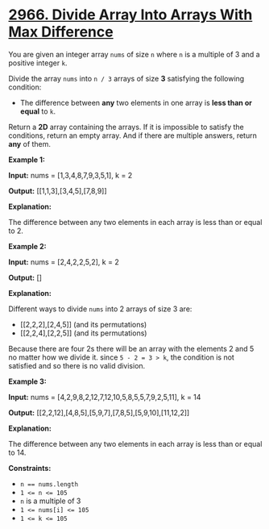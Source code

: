 # [2966. Divide Array Into Arrays With Max Difference](https://leetcode.com/problems/divide-array-into-arrays-with-max-difference/)

You are given an integer array  `nums`  of size  `n`  where  `n`  is a multiple of 3 and a positive integer  `k`.

Divide the array  `nums`  into  `n / 3`  arrays of size  **3**  satisfying the following condition:

-   The difference between  **any**  two elements in one array is  **less than or equal**  to  `k`.

Return a  **2D**  array containing the arrays. If it is impossible to satisfy the conditions, return an empty array. And if there are multiple answers, return  **any**  of them.

**Example 1:**

**Input:**  nums = [1,3,4,8,7,9,3,5,1], k = 2

**Output:**  [[1,1,3],[3,4,5],[7,8,9]]

**Explanation:**

The difference between any two elements in each array is less than or equal to 2.

**Example 2:**

**Input:**  nums = [2,4,2,2,5,2], k = 2

**Output:**  []

**Explanation:**

Different ways to divide  `nums`  into 2 arrays of size 3 are:

-   [[2,2,2],[2,4,5]] (and its permutations)
-   [[2,2,4],[2,2,5]] (and its permutations)

Because there are four 2s there will be an array with the elements 2 and 5 no matter how we divide it. since  `5 - 2 = 3 > k`, the condition is not satisfied and so there is no valid division.

**Example 3:**

**Input:**  nums = [4,2,9,8,2,12,7,12,10,5,8,5,5,7,9,2,5,11], k = 14

**Output:**  [[2,2,12],[4,8,5],[5,9,7],[7,8,5],[5,9,10],[11,12,2]]

**Explanation:**

The difference between any two elements in each array is less than or equal to 14.

**Constraints:**

-   `n == nums.length`
-   `1 <= n <= 105`
-   `n` is a multiple of 3
-   `1 <= nums[i] <= 105`
-   `1 <= k <= 105`
